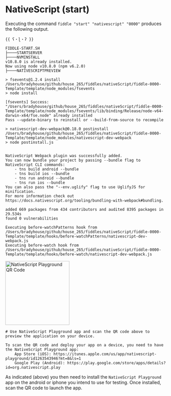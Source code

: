 NativeScript (start)
======

Executing the command `fiddle "start" "nativescript" "0000"` produces the following output.

    {{ ʕ・ɭ・ʔ }}
    
    FIDDLE-START.SH
    ├────STARTSERVER
    ├────NVMINSTALL
    v10.8.0 is already installed.
    Now using node v10.8.0 (npm v6.2.0)
    ├────NATIVESCRIPTPREVIEW
    
    > fsevents@1.2.4 install /Users/bradyhouse/github/house_265/fiddles/nativeScript/fiddle-0000-Template/template/node_modules/fsevents
    > node install
    
    [fsevents] Success: "/Users/bradyhouse/github/house_265/fiddles/nativeScript/fiddle-0000-Template/template/node_modules/fsevents/lib/binding/Release/node-v64-darwin-x64/fse.node" already installed
    Pass --update-binary to reinstall or --build-from-source to recompile
    
    > nativescript-dev-webpack@0.18.0 postinstall /Users/bradyhouse/github/house_265/fiddles/nativeScript/fiddle-0000-Template/template/node_modules/nativescript-dev-webpack
    > node postinstall.js
    
    
    NativeScript Webpack plugin was successfully added.
    You can now bundle your project by passing --bundle flag to NativeScript CLI commands:
        - tns build android --bundle
        - tns build ios --bundle
        - tns run android --bundle
        - tns run ios --bundle
    You can also pass the "--env.uglify" flag to use UglifyJS for minification.
    For more information check out https://docs.nativescript.org/tooling/bundling-with-webpack#bundling.
    
    added 669 packages from 434 contributors and audited 8395 packages in 29.534s
    found 0 vulnerabilities
    
    Executing before-watchPatterns hook from /Users/bradyhouse/github/house_265/fiddles/nativeScript/fiddle-0000-Template/template/hooks/before-watchPatterns/nativescript-dev-webpack.js
    Executing before-watch hook from /Users/bradyhouse/github/house_265/fiddles/nativeScript/fiddle-0000-Template/template/hooks/before-watch/nativescript-dev-webpack.js

   <img src="https://i.imgur.com/cq3RdRn.png" width="200" title="NativeScript Playground QR Code" /> 

    # Use NativeScript Playground app and scan the QR code above to preview the application on your device.
    
    To scan the QR code and deploy your app on a device, you need to have the NativeScript Playground app:
        App Store (iOS): https://itunes.apple.com/us/app/nativescript-playground/id1263543946?mt=8&ls=1
        Google Play (Android): https://play.google.com/store/apps/details?id=org.nativescript.play



As indicated (above) you then need to install the `NativeScript Playground` app on the android
or iphone you intend to use for testing.  Once installed, scan the QR code to launch the app.






